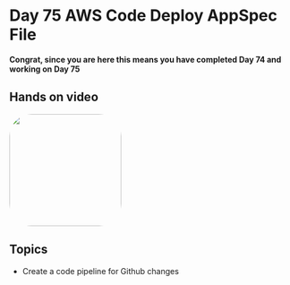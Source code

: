 # Day 75 AWS Code Deploy AppSpec File

**Congrat, since you are here this means you have completed Day 74 and working on Day 75**

## Hands on video
<a href="https://youtu.be/riptK16asmQ">
<img src="https://i3.ytimg.com/vi/riptK16asmQ/hqdefault.jpg" align="center" width="200" style="border-radius:40px" />
</a>

## Topics
  - Create a code pipeline for Github changes
